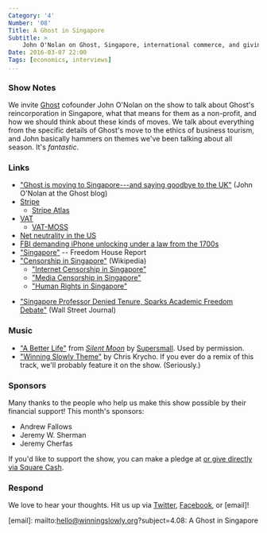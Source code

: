 ```yaml
---
Category: '4'
Number: '08'
Title: A Ghost in Singapore
Subtitle: >
    John O'Nolan on Ghost, Singapore, international commerce, and giving the benefit of the doubt
Date: 2016-03-07 22:00
Tags: [economics, interviews]
...
```



### Show Notes

We invite [Ghost] cofounder John O'Nolan on the show to talk about Ghost's reincorporation in Singapore, what that means for them as a non-profit, and how we should think about these kinds of moves. We talk about everything from the specific details of Ghost's move to the ethics of business tourism, and John basically hammers on themes we've been talking about all season. It's *fantastic*.

[Ghost]: https://ghost.org


### Links

  - ["Ghost is moving to Singapore---and saying goodbye to the UK"](https://blog.ghost.org/moving-to-singapore/) (John O'Nolan at the Ghost blog)
  - [Stripe](https://stripe.com)
      + [Stripe Atlas](https://stripe.com/atlas)
  - [VAT](https://en.wikipedia.org/wiki/European_Union_value_added_tax)
      + [VAT-MOSS](https://www.gov.uk/guidance/register-and-use-the-vat-mini-one-stop-shop)
  - [Net neutrality in the US](https://en.wikipedia.org/wiki/Net_neutrality_in_the_United_States)
  - [FBI demanding iPhone unlocking under a law from the 1700s](http://www.theverge.com/2016/2/17/11036306/apple-fbi-iphone-encryption-backdoor-tim-cook)
  - ["Singapore"](https://freedomhouse.org/report/freedom-world/2015/singapore) -- Freedom House Report
  - ["Censorship in Singapore"](https://en.wikipedia.org/wiki/Censorship_in_Singapore) (Wikipedia)
      + ["Internet Censorship in Singapore"](https://en.wikipedia.org/wiki/Internet_censorship_in_Singapore)
      + ["Media Censorship in Singapore"](https://en.wikipedia.org/wiki/Media_censorship_in_Singapore)
      + ["Human Rights in Singapore"](https://en.wikipedia.org/wiki/Human_rights_in_Singapore)
  + ["Singapore Professor Denied Tenure, Sparks Academic Freedom Debate"](http://blogs.wsj.com/indonesiarealtime/2013/03/01/singapore-professor-denied-tenure-sparks-academic-freedom-debate/) (Wall Street Journal)


### Music

  - ["A Better Life"] from [_Silent Moon_] by [Supersmall]. Used by permission.
  - ["Winning Slowly Theme"] by Chris Krycho. If you ever do a remix of this track, we'll probably feature it on the show. (Seriously.)



["A Better Life"]: https://supersmall.bandcamp.com/track/a-better-life
[_Silent Moon_]: https://supersmall.bandcamp.com/album/silent-moon
[Supersmall]: http://supersmallmusic.com
["Winning Slowly Theme"]: //soundcloud.com/chriskrycho/winning-slowly


### Sponsors

Many thanks to the people who help us make this show possible by their financial support! This month's sponsors:

  - Andrew Fallows
  - Jeremy W. Sherman
  - Jeremy Cherfas

If you'd like to support the show, you can make a pledge at <a href='https://www.patreon.com/winningslowly' rel='payment'> or give directly via [Square Cash].

[Patreon]: //www.patreon.com/winningslowly
[Square Cash]: //cash.me/$winningslowly


### Respond

We love to hear your thoughts. Hit us up via [Twitter], [Facebook], or [email]!

[Twitter]: //www.twitter.com/winningslowly
[Facebook]: //www.facebook.com/winningslowlypodcast
[email]: mailto:hello@winningslowly.org?subject=4.08: A Ghost in Singapore
